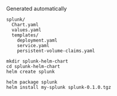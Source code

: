 Generated automatically

```
splunk/
  Chart.yaml
  values.yaml
  templates/
    deployment.yaml
    service.yaml
    persistent-volume-claims.yaml
```

```
mkdir splunk-helm-chart
cd splunk-helm-chart
helm create splunk

```


```
helm package splunk
helm install my-splunk splunk-0.1.0.tgz
```